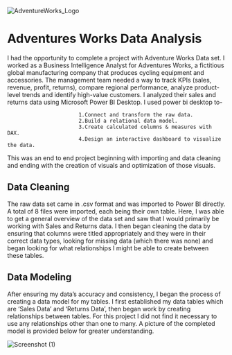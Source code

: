 ![AdventureWorks_Logo](https://github.com/Prat-21/Adventure-Works-Report/assets/165648053/68b7dc07-0956-4639-a522-753a4935799b)
# Adventures Works Data Analysis
I had the opportunity to complete a project with Adventure Works Data set.
I worked as a Business Intelligence Analyst for Adventures Works, a fictitious global manufacturing company that produces cycling equipment and accessories.
The management team needed a way to track KPIs (sales, revenue, profit, returns), compare regional performance, analyze product-level trends and identify high-value customers.
I analyzed their sales and returns data using Microsoft Power BI Desktop.
I used power bi desktop to-

                           1.Connect and transform the raw data.
                           2.Build a relational data model.
                           3.Create calculated columns & measures with DAX.
                           4.Design an interactive dashboard to visualize the data.
                          

This was an end to end project beginning with importing and data cleaning and ending with the creation of visuals and optimization of those visuals.

## Data Cleaning

The raw data set came in .csv format and was imported to Power BI directly. A total of 8 files were imported, each being their own table. Here, I was able to get a general overview of the data set and saw that I would primarily be working with Sales and Returns data. I then began cleaning the data by ensuring that columns were titled appropriately and they were in their correct data types, looking for missing data (which there was none) and began looking for what relationships I might be able to create between these tables.

## Data Modeling

After ensuring my data’s accuracy and consistency, I began the process of creating a data model for my tables. I first established my data tables which are ‘Sales Data’ and ‘Returns Data’, then began work by creating relationships between tables. For this project I did not find it necessary to use any relationships other than one to many. A picture of the completed model is provided below for greater understanding.

![Screenshot (1)](https://github.com/Prat-21/Adventure-Works-Report/assets/165648053/a5032d5d-fc94-4091-9727-6810353fd9b9)

